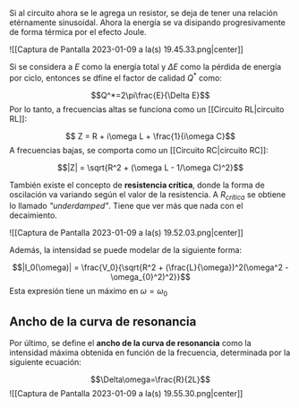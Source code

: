 Si al circuito ahora se le agrega un resistor, se deja de tener una relación etérnamente sinusoidal. Ahora la energía se va disipando progresivamente de forma térmica por el efecto Joule. 

![[Captura de Pantalla 2023-01-09 a la(s) 19.45.33.png|center]]

Si se considera a $E$ como la energía total y $\Delta E$ como la pérdida de energía por ciclo, entonces se dfine el factor de calidad $Q^*$ como:

$$Q^*=2\pi\frac{E}{\Delta E}$$ 
Por lo tanto, a frecuencias altas se funciona como un [[Circuito RL|circuito RL]]: 

$$ Z = R + i\omega L + \frac{1}{i\omega C}$$ 
A frecuencias bajas, se comporta como un [[Circuito RC|circuito RC]]: 

$$|Z| = \sqrt{R^2 + (\omega L - 1/\omega C)^2}$$ 

También existe el concepto de **resistencia crítica**, donde la forma de oscilación va variando según el valor de la resistencia. A $R_{crítica}$ se obtiene lo llamado *"underdamped"*. Tiene que ver más que nada con el decaimiento. 

![[Captura de Pantalla 2023-01-09 a la(s) 19.52.03.png|center]]

Además, la intensidad se puede modelar de la siguiente forma: 

$$|I_0(\omega)| = \frac{V_0}{\sqrt{R^2 + (\frac{L}{\omega})^2(\omega^2 - \omega_{0}^2)^2}}$$ 
Esta expresión tiene un máximo en $\omega = \omega_0$ 

## Ancho de la curva de resonancia 

Por último, se define el **ancho de la curva de resonancia** como la intensidad máxima obtenida en función de la frecuencia, determinada por la siguiente ecuación: 

$$\Delta\omega=\frac{R}{2L}$$ 
![[Captura de Pantalla 2023-01-09 a la(s) 19.55.30.png|center]]